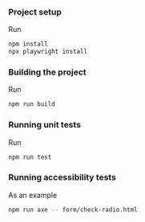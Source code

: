 ### Project setup

Run 
```sh
npm install
npx playwright install
```

### Building the project

Run 
```sh
npm run build
```

### Running unit tests

Run
```sh
npm run test
```


### Running accessibility tests

As an example 
```sh
npm run axe -- form/check-radio.html
```

